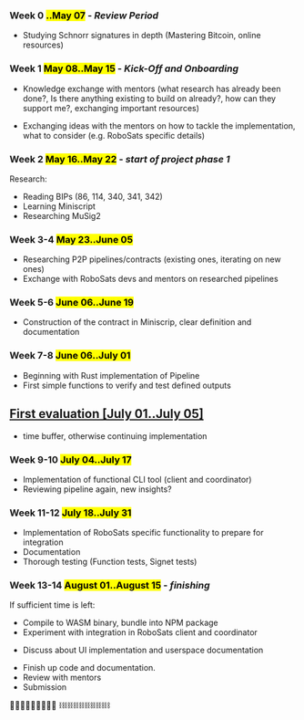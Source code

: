 
### Week 0 <mark>..May 07</mark> - *Review Period*

- Studying Schnorr signatures in depth (Mastering Bitcoin, online resources)

### Week 1 <mark>May 08..May 15</mark> - *Kick-Off and Onboarding*

- Knowledge exchange with mentors (what research has already been done?, Is there anything existing to build on already?, how can they support me?, exchanging important resources)

- Exchanging ideas with the mentors on how to tackle the implementation, what to consider (e.g. RoboSats specific details)  

### Week 2 <mark>May 16..May 22</mark> - *start of project phase 1*

Research:
- Reading BIPs (86, 114, 340, 341, 342)  
- Learning Miniscript
- Researching MuSig2

### Week 3-4 <mark>May 23..June 05</mark>

- Researching P2P pipelines/contracts (existing ones, iterating on new ones)
- Exchange with RoboSats devs and mentors on researched pipelines 

### Week 5-6 <mark>June 06..June 19</mark>

- Construction of the contract in Miniscrip, clear definition and documentation

### Week 7-8 <mark>June 06..July 01</mark>

- Beginning with Rust implementation of Pipeline
- First simple functions to verify and test defined outputs

## <u>First evaluation [July 01..July 05]</u>

- time buffer, otherwise continuing implementation  

### Week 9-10 <mark>July 04..July 17</mark>

- Implementation of functional CLI tool (client and coordinator)
- Reviewing pipeline again, new insights?

### Week 11-12 <mark>July 18..July 31</mark>

- Implementation of RoboSats specific functionality to prepare for integration
- Documentation
- Thorough testing (Function tests, Signet tests)
### Week 13-14 <mark>August 01..August 15</mark> - *finishing*

If sufficient time is left:
- Compile to WASM binary, bundle into NPM package
- Experiment with integration in RoboSats client and coordinator
* Discuss about UI implementation and userspace documentation
- Finish up code and documentation. 
- Review with mentors
- Submission

🎉🤖🎉🤖🎉🤖🎉🤖🎉
⛓️⛓️⛓️⛓️⛓️⛓️⛓️⛓️⛓️